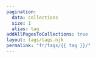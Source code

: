 ```yaml
---
pagination:
  data: collections
  size: 1
  alias: tag
addAllPagesToCollections: true
layout: tags/tags.njk
permalink: "fr/tags/{{ tag }}/"
---
```

